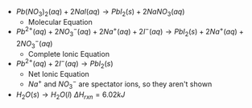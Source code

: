 * $Pb(NO_3)_2 (aq) + 2NaI (aq) \rightarrow PbI_2 (s) + 2NaNO_3 (aq)$
	* Molecular Equation
* $Pb^{2+} (aq) + 2NO_3^- (aq) + 2Na^+ (aq) + 2I^- (aq) \rightarrow PbI_2 (s) + 2Na^+  (aq) + 2NO_3^- (aq)$
	* Complete Ionic Equation
* $Pb^{2+} (aq) + 2I^- (aq) \rightarrow PbI_2 (s)$
	* Net Ionic Equation
	* $Na^+$ and $NO_3^-$ are spectator ions, so they aren't shown
* $H_2O (s) \rightarrow H_2O (l)\ \Delta H_{rxn} = 6.02kJ$